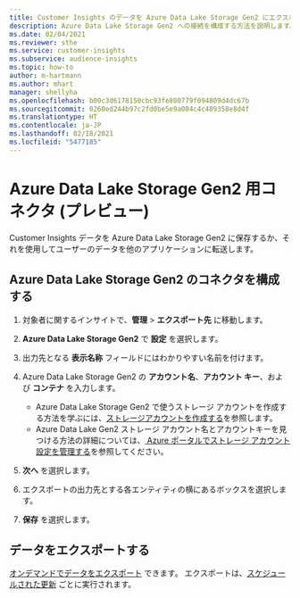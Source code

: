 ```yaml
---
title: Customer Insights のデータを Azure Data Lake Storage Gen2 にエクスポートする
description: Azure Data Lake Storage Gen2 への接続を構成する方法を説明します。
ms.date: 02/04/2021
ms.reviewer: sthe
ms.service: customer-insights
ms.subservice: audience-insights
ms.topic: how-to
author: m-hartmann
ms.author: mhart
manager: shellyha
ms.openlocfilehash: b00c3d6178150cbc93fe800779f094809d4dc67b
ms.sourcegitcommit: 0260ed244b97c2fd0be5e9a084c4c489358e8d4f
ms.translationtype: HT
ms.contentlocale: ja-JP
ms.lasthandoff: 02/18/2021
ms.locfileid: "5477185"
---
```

# <a name="connector-for-azure-data-lake-storage-gen2-preview"></a>Azure Data Lake Storage Gen2 用コネクタ (プレビュー)

Customer Insights データを Azure Data Lake Storage Gen2 に保存するか、それを使用してユーザーのデータを他のアプリケーションに転送します。

## <a name="configure-the-connector-for-azure-data-lake-storage-gen2"></a>Azure Data Lake Storage Gen2 のコネクタを構成する

1. 対象者に関するインサイトで、**管理** > **エクスポート先** に移動します。

1. **Azure Data Lake Storage Gen2** で **設定** を選択します。

1. 出力先となる **表示名称** フィールドにはわかりやすい名前を付けます。

1. Azure Data Lake Storage Gen2 の **アカウント名**、**アカウント キー**、および **コンテナ** を入力します。
    - Azure Data Lake Storage Gen2 で使うストレージ アカウントを作成する方法を学ぶには、[ストレージアカウントを作成する](https://docs.microsoft.com/azure/storage/blobs/create-data-lake-storage-account)を参照します。 
    - Azure Data Lake Gen2 ストレージ アカウント名とアカウントキーを見つける方法の詳細については、[ Azure ポータルでストレージ アカウント設定を管理する](https://docs.microsoft.com/azure/storage/common/storage-account-manage)を参照してください。

1. **次へ** を選択します。

1. エクスポートの出力先とする各エンティティの横にあるボックスを選択します。

1. **保存** を選択します。

## <a name="export-the-data"></a>データをエクスポートする

[オンデマンドでデータをエクスポート](export-destinations.md#export-data-on-demand) できます。 エクスポートは、[スケジュールされた更新](system.md#schedule-tab) ごとに実行されます。
